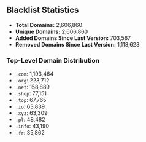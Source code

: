 ## Blacklist Statistics

- **Total Domains:** 2,606,860
- **Unique Domains:** 2,606,860
- **Added Domains Since Last Version:** 703,567
- **Removed Domains Since Last Version:** 1,118,623

### Top-Level Domain Distribution

-  `.com`: 1,193,464
-  `.org`: 223,712
-  `.net`: 158,889
-  `.shop`: 77,151
-  `.top`: 67,765
-  `.io`: 63,839
-  `.xyz`: 63,309
-  `.pl`: 48,482
-  `.info`: 43,190
-  `.fr`: 35,862
